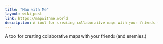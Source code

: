 ```yaml
---
title: "Map with Me"
layout: wiki_post
link: https://mapwithme.world
description: A tool for creating collaborative maps with your friends (and enemies.)
---
```

A tool for creating collaborative maps with your friends (and enemies.)
